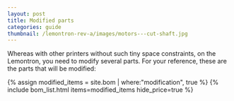 ```yaml
---
layout: post
title: Modified parts
categories: guide
thumbnail: /lemontron-rev-a/images/motors---cut-shaft.jpg
---
```


Whereas with other printers without such tiny space constraints, on the Lemontron, you need to modify several parts.
For your reference, these are the parts that will be modified:

{% assign modified_items = site.bom | where:"modification", true %}
{% include bom_list.html items=modified_items hide_price=true %}